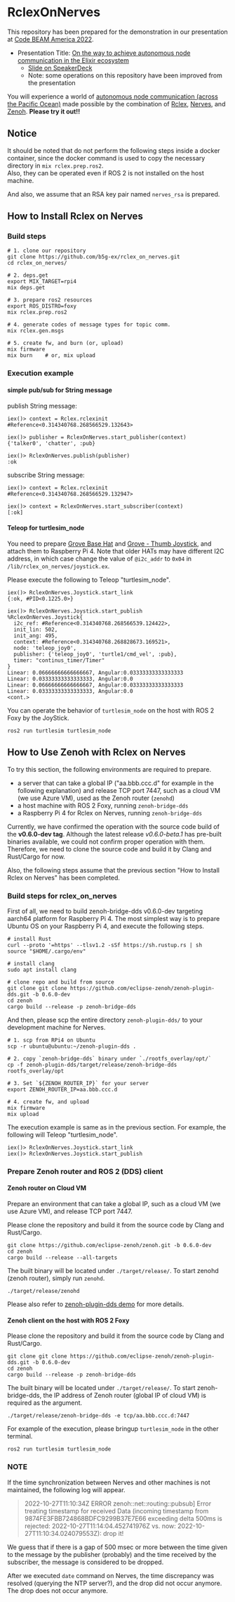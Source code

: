 # RclexOnNerves

This repository has been prepared for the demonstration in our presentation at [Code BEAM America 2022](https://codebeamamerica.com).

- Presentation Title: [On the way to achieve autonomous node communication in the Elixir ecosystem](https://codebeamamerica.com/participants/hideki-takase/)
  - [Slide on SpeakerDeck](https://speakerdeck.com/takasehideki/codebeamamerica-20221103)
  - Note: some operations on this repository have been improved from the presentation

You will experience a world of [autonomous node communication (across the Pacific Ocean)](https://twitter.com/takasehideki/status/1588521053311365121) made possible by the combination of [Rclex](https://github.com/rclex/rclex), [Nerves](https://www.nerves-project.org/), and [Zenoh](https://zenoh.io/). 
**Please try it out!!**

## Notice

It should be noted that do not perform the following steps inside a docker container, since the docker command is used to copy the necessary directory in `mix rclex.prep.ros2`.  
Also, they can be operated even if ROS 2 is not installed on the host machine.

And also, we assume that an RSA key pair named `nerves_rsa` is prepared.

## How to Install Rclex on Nerves

### Build steps

```
# 1. clone our repository
git clone https://github.com/b5g-ex/rclex_on_nerves.git
cd rclex_on_nerves/

# 2. deps.get
export MIX_TARGET=rpi4
mix deps.get

# 3. prepare ros2 resources
export ROS_DISTRO=foxy
mix rclex.prep.ros2

# 4. generate codes of message types for topic comm.
mix rclex.gen.msgs

# 5. create fw, and burn (or, upload)
mix firmware
mix burn    # or, mix upload
```

### Execution example

#### simple pub/sub for String message

publish String message:

```
iex()> context = Rclex.rclexinit                         
#Reference<0.314340768.268566529.132643>

iex()> publisher = RclexOnNerves.start_publisher(context)
{'talker0', 'chatter', :pub}

iex()> RclexOnNerves.publish(publisher)
:ok
```

subscribe String message:

```
iex()> context = Rclex.rclexinit                         
#Reference<0.314340768.268566529.132947>

iex()> context = RclexOnNerves.start_subscriber(context)
[:ok]
```

#### Teleop for turtlesim_node

You need to prepare [Grove Base Hat](https://www.seeedstudio.com/Grove-Base-Hat-for-Raspberry-Pi.html) and [Grove - Thumb Joystick](https://wiki.seeedstudio.com/Grove-Thumb_Joystick/), and attach them to Raspberry Pi 4. Note that older HATs may have different I2C address, in which case change the value of `@i2c_addr` to `0x04` in `/lib/rclex_on_nerves/joystick.ex`.

Please execute the following to Teleop "turtlesim_node".

```
iex()> RclexOnNerves.Joystick.start_link                 
{:ok, #PID<0.1225.0>}

iex()> RclexOnNerves.Joystick.start_publish              
%RclexOnNerves.Joystick{
  i2c_ref: #Reference<0.314340768.268566539.124422>,
  init_lin: 502,
  init_ang: 495,
  context: #Reference<0.314340768.268828673.169521>,
  node: 'teleop_joy0',
  publisher: {'teleop_joy0', 'turtle1/cmd_vel', :pub},
  timer: "continus_timer/Timer"
}
Linear: 0.06666666666666667, Angular:0.03333333333333333
Linear: 0.03333333333333333, Angular:0.0
Linear: 0.06666666666666667, Angular:0.03333333333333333
Linear: 0.03333333333333333, Angular:0.0
<cont.>
```

You can operate the behavior of `turtlesim_node` on the host with ROS 2 Foxy by the JoyStick.

```
ros2 run turtlesim turtlesim_node
```

## How to Use Zenoh with Rclex on Nerves

To try this section, the following environments are required to prepare.

- a server that can take a global IP ("aa.bbb.ccc.d" for example in the following explanation) and release TCP port 7447, such as a cloud VM (we use Azure VM), used as the Zenoh router (`zenohd`)
- a host machine with ROS 2 Foxy, running `zenoh-bridge-dds`
- a Raspberry Pi 4 for Rclex on Nerves, running `zenoh-bridge-dds`

Currently, we have confirmed the operation with the source code build of the **v0.6.0-dev tag**.
Although the latest release _v0.6.0-beta.1_ has pre-built binaries available, we could not confirm proper operation with them.  
Therefore, we need to clone the source code and build it by Clang and Rust/Cargo for now.

Also, the following steps assume that the previous section "How to Install Rclex on Nerves" has been completed.

### Build steps for rclex_on_nerves

First of all, we need to build zenoh-bridge-dds v0.6.0-dev targeting aarch64 platform for Raspberry Pi 4. The most simplest way is to prepare Ubuntu OS on your Raspberry Pi 4, and execute the following steps.

```
# install Rust
curl --proto '=https' --tlsv1.2 -sSf https://sh.rustup.rs | sh
source "$HOME/.cargo/env"

# install clang
sudo apt install clang

# clone repo and build from source
git clone git clone https://github.com/eclipse-zenoh/zenoh-plugin-dds.git -b 0.6.0-dev
cd zenoh
cargo build --release -p zenoh-bridge-dds
```

And then, please scp the entire directory `zenoh-plugin-dds/` to your development machine for Nerves.

```
# 1. scp from RPi4 on Ubuntu
scp -r ubuntu@ubuntu:~/zenoh-plugin-dds .

# 2. copy `zenoh-bridge-dds` binary under `./rootfs_overlay/opt/`
cp -f zenoh-plugin-dds/target/release/zenoh-bridge-dds rootfs_overlay/opt

# 3. Set `${ZENOH_ROUTER_IP}` for your server
export ZENOH_ROUTER_IP=aa.bbb.ccc.d

# 4. create fw, and upload
mix firmware
mix upload
```

The execution example is same as in the previous section.
For example, the following will Teleop "turtlesim_node".

```
iex()> RclexOnNerves.Joystick.start_link                 
iex()> RclexOnNerves.Joystick.start_publish              
```

### Prepare Zenoh router and ROS 2 (DDS) client

#### Zenoh router on Cloud VM

Prepare an environment that can take a global IP, such as a cloud VM (we use Azure VM), and release TCP port 7447.

Please clone the repository and build it from the source code by Clang and Rust/Cargo.

```
git clone https://github.com/eclipse-zenoh/zenoh.git -b 0.6.0-dev
cd zenoh
cargo build --release --all-targets
```

The built binary will be located under `./target/release/`.
To start zenohd (zenoh router), simply run `zenohd`.

```
./target/release/zenohd
```

Please also refer to [zenoh-plugin-dds demo](https://github.com/eclipse-zenoh/zenoh-plugin-dds#2-hosts-with-an-intermediate-zenoh-router-in-the-cloud) for more details.

#### Zenoh client on the host with ROS 2 Foxy

Please clone the repository and build it from the source code by Clang and Rust/Cargo.

```
git clone git clone https://github.com/eclipse-zenoh/zenoh-plugin-dds.git -b 0.6.0-dev
cd zenoh
cargo build --release -p zenoh-bridge-dds
```

The built binary will be located under `./target/release/`.
To start zenoh-bridge-dds, the IP address of Zenoh router (global IP of cloud VM) is required as the argument.

```
./target/release/zenoh-bridge-dds -e tcp/aa.bbb.ccc.d:7447
```

For example of the execution, please bringup `turtlesim_node` in the other terminal.

```
ros2 run turtlesim turtlesim_node
```

### NOTE

If the time synchronization between Nerves and other machines is not maintained, the following log will appear.

> 2022-10-27T11:10:34Z ERROR zenoh::net::routing::pubsub] Error treating timestamp for received Data (incoming timestamp from 9874FE3FBB724868BDFC9299B37E7E66 exceeding delta 500ms is rejected: 2022-10-27T11:14:04.452741976Z vs. now: 2022-10-27T11:10:34.024079553Z): drop it!

We guess that if there is a gap of 500 msec or more between the time given to the message by the publisher (probably) and the time received by the subscriber, the message is considered to be dropped.

After we executed `date` command on Nerves, the time discrepancy was resolved (querying the NTP server?), and the drop did not occur anymore. The drop does not occur anymore.
